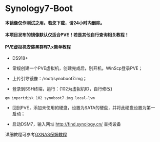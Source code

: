 # Synology7-Boot

#### 本镜像仅作测试之用，若您下载，请24小时内删除。

#### 本项目发布的镜像默认仅适合PVE！若是其他自行查询相关教程！

#### PVE虚拟机安装黑群晖7.x简单教程

* DS918+

* 常规创建一个PVE虚拟机，创建完成后，别开机，WinScp登录PVE；

* 上传引导镜像：/root/synoboot7.img；

* 登录到SSH终端，运行：(102为虚拟机ID，自行修改)
```
qm importdisk 102 synoboot7.img local-lvm
```

* 回到PVE，添加未使用的硬盘，设置为SATA的硬盘，并将此硬盘设置为第一启动；

* 启动DSM7，输入网址 http://find.synology.cn/ 查找设备

详细教程可参考[GXNAS保姆教程](https://wp.gxnas.com/11213.html)

